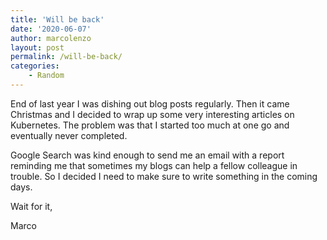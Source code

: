 ```yaml
---
title: 'Will be back'
date: '2020-06-07'
author: marcolenzo
layout: post
permalink: /will-be-back/
categories:
    - Random
---
```


End of last year I was dishing out blog posts regularly. Then it came Christmas and I decided to wrap up some very interesting articles on Kubernetes. The problem was that I started too much at one go and eventually never completed.

Google Search was kind enough to send me an email with a report reminding me that sometimes my blogs can help a fellow colleague in trouble. So I decided I need to make sure to write something in the coming days.

Wait for it,

Marco